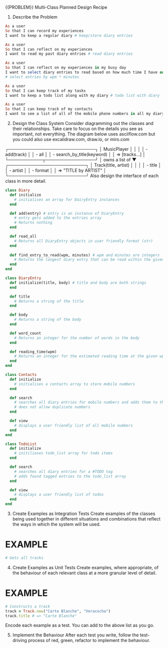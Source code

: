 {{PROBLEM}} Multi-Class Planned Design Recipe

1. Describe the Problem
```ruby
As a user
So that I can record my experiences 
I want to keep a regular diary # keep/store diary entries

As a user
So that I can reflect on my experiences
I want to read my past diary entries # read diary entries

As a user
So that I can reflect on my experiences in my busy day
I want to select diary entries to read based on how much time I have and my reading speed
# select entries by wpm * minutes

As a user
So that I can keep track of my tasks
I want to keep a todo list along with my diary # todo list with diary

As a user
So that I can keep track of my contacts
I want to see a list of all of the mobile phone numbers in all my diary entries # list of mob no.s from diary
```
2. Design the Class System
Consider diagramming out the classes and their relationships. Take care to focus on the details you see as important, not everything. The diagram below uses asciiflow.com but you could also use excalidraw.com, draw.io, or miro.com

┌────────────────────────────┐
│ MusicPlayer                │
│                            │
│ - add(track)               │
│ - all                      │
│ - search_by_title(keyword) │
│   => [tracks...]           │
└───────────┬────────────────┘
            │ owns a list of
            ▼
┌─────────────────────────┐
│ Track(title, artist)    │
│                         │
│ - title                 │
│ - artist                │
│ - format                │
│   => "TITLE by ARTIST"  │
└─────────────────────────┘
Also design the interface of each class in more detail.
```ruby
class Diary
  def initialize
    # initialises an array for DairyEntry instances
  end

  def add(entry) # entry is an instance of DiaryEntry
    # entry gets added to the entries array
    # Returns nothing
  end

  def read_all
    # Returns all DiaryEntry objects in user friendly format (str)
  end
  
  def find_entry_to_read(wpm, minutes) # wpm and minutes are integers
    # Returns the longest diary entry that can be read within the given time at the given wpm
  end
end

class DiaryEntry
  def initialize(title, body) # title and body are both strings
  end

  def title
    # Returns a string of the title
  end

  def body
    # Returns a string of the body
  end

  def word_count
    # Returns an integer for the number of words in the body
  end

  def reading_time(wpm)
    # Returns an integer for the estimated reading time at the given wpm
  end
end

class Contacts
  def initialize
    # initialises a contacts array to store mobile numbers
  end

  def search
    # searches all diary entries for mobile numbers and adds them to the contacts array
    # does not allow duplicate numbers
  end

  def view
    # displays a user friendly list of all mobile numbers
  end
end

class TodoList
  def initialize
    # initiliases todo_list array for todo items
  end

  def search
    # searches all diary entries for a #TODO tag
    # adds found tagged entries to the todo_list array
  end

  def view
    # displays a user friendly list of todos
  end
end
```
3. Create Examples as Integration Tests
Create examples of the classes being used together in different situations and combinations that reflect the ways in which the system will be used.

# EXAMPLE
```ruby
# Gets all tracks
```
4. Create Examples as Unit Tests
Create examples, where appropriate, of the behaviour of each relevant class at a more granular level of detail.

# EXAMPLE
```ruby
# Constructs a track
track = Track.new("Carte Blanche", "Veracocha")
track.title # => "Carte Blanche"
```
Encode each example as a test. You can add to the above list as you go.

5. Implement the Behaviour
After each test you write, follow the test-driving process of red, green, refactor to implement the behaviour.
